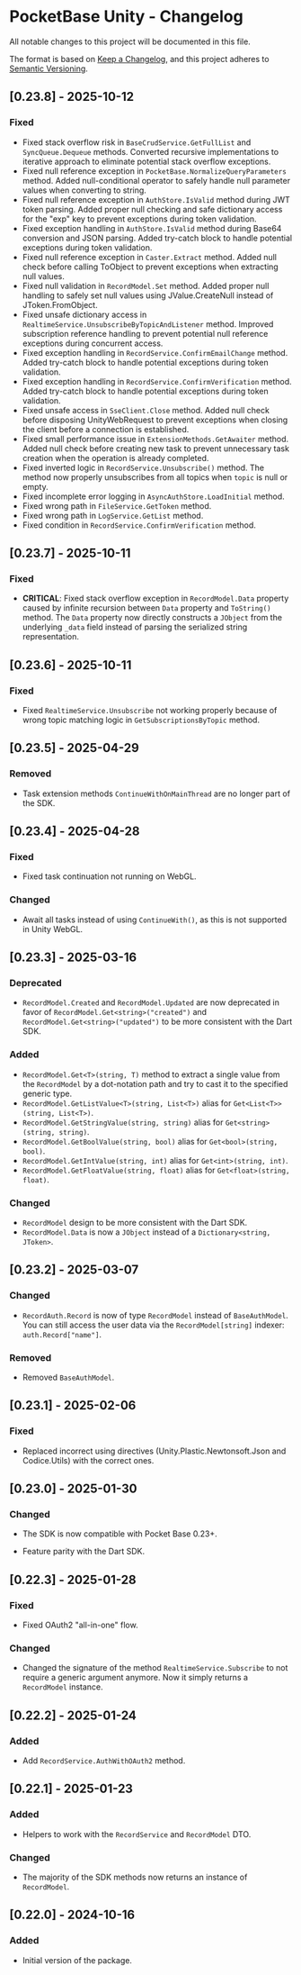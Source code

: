 # PocketBase Unity - Changelog

All notable changes to this project will be documented in this file.

The format is based on [Keep a Changelog](https://keepachangelog.com/en/1.0.0/),
and this project adheres to [Semantic Versioning](https://semver.org/spec/v2.0.0.html).

## [0.23.8] - 2025-10-12

### Fixed

- Fixed stack overflow risk in `BaseCrudService.GetFullList` and `SyncQueue.Dequeue` methods. Converted recursive implementations to iterative approach to eliminate potential stack overflow exceptions.
- Fixed null reference exception in `PocketBase.NormalizeQueryParameters` method. Added null-conditional operator to safely handle null parameter values when converting to string.
- Fixed null reference exception in `AuthStore.IsValid` method during JWT token parsing. Added proper null checking and safe dictionary access for the "exp" key to prevent exceptions during token validation.
- Fixed exception handling in `AuthStore.IsValid` method during Base64 conversion and JSON parsing. Added try-catch block to handle potential exceptions during token validation.
- Fixed null reference exception in `Caster.Extract` method. Added null check before calling ToObject to prevent exceptions when extracting null values.
- Fixed null validation in `RecordModel.Set` method. Added proper null handling to safely set null values using JValue.CreateNull instead of JToken.FromObject.
- Fixed unsafe dictionary access in `RealtimeService.UnsubscribeByTopicAndListener` method. Improved subscription reference handling to prevent potential null reference exceptions during concurrent access.
- Fixed exception handling in `RecordService.ConfirmEmailChange` method. Added try-catch block to handle potential exceptions during token validation.
- Fixed exception handling in `RecordService.ConfirmVerification` method. Added try-catch block to handle potential exceptions during token validation.
- Fixed unsafe access in `SseClient.Close` method. Added null check before disposing UnityWebRequest to prevent exceptions when closing the client before a connection is established.
- Fixed small performance issue in `ExtensionMethods.GetAwaiter` method. Added null check before creating new task to prevent unnecessary task creation when the operation is already completed.
- Fixed inverted logic in `RecordService.Unsubscribe()` method. The method now properly unsubscribes from all topics when `topic` is null or empty.
- Fixed incomplete error logging in `AsyncAuthStore.LoadInitial` method.
- Fixed wrong path in `FileService.GetToken` method.
- Fixed wrong path in `LogService.GetList` method.
- Fixed condition in `RecordService.ConfirmVerification` method.

## [0.23.7] - 2025-10-11

### Fixed

- **CRITICAL**: Fixed stack overflow exception in `RecordModel.Data` property caused by infinite recursion between `Data` property and `ToString()` method. The `Data` property now directly constructs a `JObject` from the underlying `_data` field instead of parsing the serialized string representation.

## [0.23.6] - 2025-10-11

### Fixed

- Fixed `RealtimeService.Unsubscribe` not working properly because of wrong topic matching logic in `GetSubscriptionsByTopic` method.

## [0.23.5] - 2025-04-29

### Removed

- Task extension methods `ContinueWithOnMainThread` are no longer part of the SDK.

## [0.23.4] - 2025-04-28

### Fixed

- Fixed task continuation not running on WebGL.

### Changed

- Await all tasks instead of using `ContinueWith()`, as this is not supported in Unity WebGL.

## [0.23.3] - 2025-03-16

### Deprecated

- `RecordModel.Created` and `RecordModel.Updated` are now deprecated in favor of `RecordModel.Get<string>("created")` and `RecordModel.Get<string>("updated")` to be more consistent with the Dart SDK.

### Added

- `RecordModel.Get<T>(string, T)` method to extract a single value from the `RecordModel` by a dot-notation path and try to cast it to the specified generic type.
- `RecordModel.GetListValue<T>(string, List<T>)` alias for `Get<List<T>>(string, List<T>)`.
- `RecordModel.GetStringValue(string, string)` alias for `Get<string>(string, string)`.
- `RecordModel.GetBoolValue(string, bool)` alias for `Get<bool>(string, bool)`.
- `RecordModel.GetIntValue(string, int)` alias for `Get<int>(string, int)`.
- `RecordModel.GetFloatValue(string, float)` alias for `Get<float>(string, float)`.

### Changed

- `RecordModel` design to be more consistent with the Dart SDK.
- `RecordModel.Data` is now a `JObject` instead of a `Dictionary<string, JToken>`.

## [0.23.2] - 2025-03-07

### Changed

- `RecordAuth.Record` is now of type `RecordModel` instead of `BaseAuthModel`. You can still access the user data via the `RecordModel[string]` indexer: `auth.Record["name"]`.

### Removed

- Removed `BaseAuthModel`.

## [0.23.1] - 2025-02-06

### Fixed

- Replaced incorrect using directives (Unity.Plastic.Newtonsoft.Json and Codice.Utils) with the correct ones.

## [0.23.0] - 2025-01-30

### Changed

- The SDK is now compatible with Pocket Base 0.23+.

- Feature parity with the Dart SDK.

## [0.22.3] - 2025-01-28

### Fixed

- Fixed OAuth2 "all-in-one" flow.

### Changed

- Changed the signature of the method `RealtimeService.Subscribe` to not require a generic argument anymore. Now it simply returns a `RecordModel` instance.

## [0.22.2] - 2025-01-24

### Added

- Add `RecordService.AuthWithOAuth2` method.

## [0.22.1] - 2025-01-23

### Added

- Helpers to work with the `RecordService` and `RecordModel` DTO.

### Changed

- The majority of the SDK methods now returns an instance of `RecordModel`.  

## [0.22.0] - 2024-10-16

### Added

- Initial version of the package.